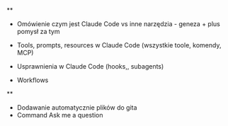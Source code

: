 **

- Omówienie czym jest Claude Code vs inne narzędzia - geneza + plus pomysł za tym
    
- Tools, prompts, resources w Claude Code (wszystkie toole, komendy, MCP)
    
- Usprawnienia w Claude Code (hooks,, subagents)
    
- Workflows
    

**

- Dodawanie automatycznie plików do gita
- Command Ask me a question